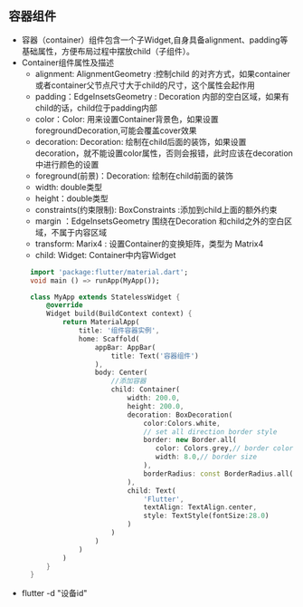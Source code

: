 ## 容器组件
  - 容器（container）组件包含一个子Widget,自身具备alignment、padding等基础属性，方便布局过程中摆放child（子组件）。
  - Container组件属性及描述
    - alignment: AlignmentGeometry :控制child 的对齐方式，如果container 或者container父节点尺寸大于child的尺寸，这个属性会起作用
    - padding：EdgeInsetsGeometry : Decoration 内部的空白区域，如果有child的话，child位于padding内部
    - color：Color: 用来设置Container背景色，如果设置foregroundDecoration,可能会覆盖cover效果
    - decoration: Decoration: 绘制在child后面的装饰，如果设置decoration，就不能设置color属性，否则会报错，此时应该在decoration中进行颜色的设置
    - foreground(前景)：Decoration: 绘制在child前面的装饰
    - width: double类型
    - height：double类型
    - constraints(约束限制): BoxConstraints :添加到child上面的额外约束
    - margin ：EdgeInsetsGeometry 围绕在Decoration 和child之外的空白区域，不属于内容区域
    - transform: Marix4 : 设置Container的变换矩阵，类型为 Matrix4
    - child: Widget: Container中内容Widget
    ```dart
      import 'package:flutter/material.dart';
      void main () => runApp(MyApp());

      class MyApp extends StatelessWidget {
          @override
          Widget build(BuildContext context) {
              return MaterialApp(
                  title: '组件容器实例',
                  home: Scaffold(
                      appBar: AppBar(
                          title: Text('容器组件')
                      ),
                      body: Center(
                          //添加容器
                          child: Container(
                              width: 200.0,
                              height: 200.0,
                              decoration: BoxDecoration(
                                  color:Colors.white,
                                  // set all direction border style
                                  border: new Border.all(
                                     color: Colors.grey,// border color
                                     width: 8.0,// border size
                                  ),
                                  borderRadius: const BorderRadius.all(const Radius.circular(8.0)),// border radius
                              ),
                              child: Text(
                                  'Flutter',
                                  textAlign: TextAlign.center,
                                  style: TextStyle(fontSize:28.0)
                              )
                          )
                      )
                  )
              )
          }
      }
    ```
  - flutter -d "设备id"
